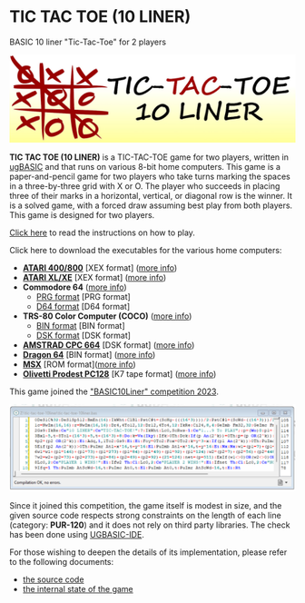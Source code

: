 # TIC TAC TOE (10 LINER)
BASIC 10 liner "Tic-Tac-Toe" for 2 players

![copertina](pictures/copertina.jpg)

**TIC TAC TOE (10 LINER)** is a TIC-TAC-TOE game for two players, written in [ugBASIC](https://ugbasic.iwashere.eu) and that runs on various 8-bit home computers. This game is a paper-and-pencil game for two players who take turns marking the spaces in a three-by-three grid with X or O. The player who succeeds in placing three of their marks in a horizontal, vertical, or diagonal row is the winner. It is a solved game, with a forced draw assuming best play from both players. This game is designed for two players.

[Click here](/docs/instructions.md) to read the instructions on how to play. 

Click here to download the executables for the various home computers:
  * **[ATARI 400/800](tic-tac-toe-10liner.atari.xex)** [XEX format] ([more info](docs/instructions-atari.md))
  * **[ATARI XL/XE](tic-tac-toe-10liner.atarixl.xex)** [XEX format] ([more info](docs/instructions-atarixl.md))
  * **Commodore 64** ([more info](docs/instructions-c64.md))
    * [PRG format](tic-tac-toe-10liner.c64.prg) [PRG format]
    * [D64 format](tic-tac-toe-10liner.c64.d64) [D64 format]
  * **TRS-80 Color Computer (COCO)** ([more info](docs/instructions-coco.md))
    * [BIN format](tic-tac-toe-10liner.coco.bin) [BIN format]
    * [DSK format](tic-tac-toe-10liner.coco.dsk) [DSK format]
  * **[AMSTRAD CPC 664](tic-tac-toe-10liner.cpc.dsk)** [DSK format] ([more info](docs/instructions-cpc.md))
  * **[Dragon 64](tic-tac-toe-10liner.d64.bin)** [BIN format] ([more info](docs/instructions-d64.md))
  * **[MSX](tic-tac-toe-10liner.msx1.rom)** [ROM format]([more info](docs/instructions-msx1.md))
  * **[Olivetti Prodest PC128](tic-tac-toe-10liner.pc128op.k7)** [K7 tape format] ([more info](docs/instructions-pc128op.md))
  
This game joined the ["BASIC10Liner" competition 2023](https://gkanold.wixsite.com/homeputerium).

![pur128](pictures/source-pur120.png)

Since it joined this competition, the game itself is modest in size, and the given source code respects strong constraints on the length of each line (category: **PUR-120**) and it does not rely on third party libraries. The check has been done using [UGBASIC-IDE](https://spotlessmind1975.itch.io/ugbasic-ide).

For those wishing to deepen the details of its implementation, please refer to the following documents:
 *  [the source code](/docs/source.md)
 *  [the internal state of the game](/docs/game-state.md)
